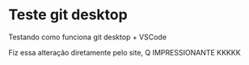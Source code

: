 # Teste git desktop
Testando como funciona git desktop + VSCode

Fiz essa alteração diretamente pelo site, Q IMPRESSIONANTE KKKKK

